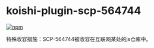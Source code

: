 # koishi-plugin-scp-564744

[![npm](https://img.shields.io/npm/v/koishi-plugin-scp-564744?style=flat-square)](https://www.npmjs.com/package/koishi-plugin-scp-564744)

特殊收容措施：SCP-564744被收容在互联网某处的js仓库中。
